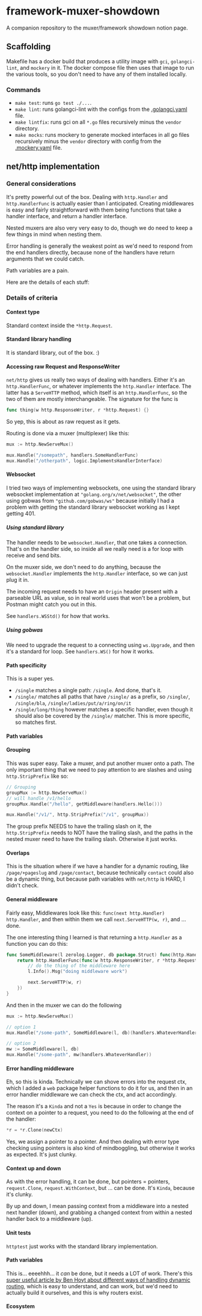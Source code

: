# framework-muxer-showdown
A companion repository to the muxer/framework showdown notion page.

## Scaffolding

Makefile has a docker build that produces a utility image with `gci`, `golangci-lint`, and `mockery` in it. The docker compose file then uses that image to run the various tools, so you don't need to have any of them installed locally.

### Commands

* `make test`: runs `go test ./...`.
* `make lint`: runs golangci-lint with the configs from the [.golangci.yaml](.golangci.yaml) file.
* `make lintfix`: runs gci on all `*.go` files recursively minus the `vendor` directory.
* `make mocks`: runs mockery to generate mocked interfaces in all go files recursively minus the `vendor` directory with config from the [.mockery.yaml](.mockery.yaml) file.

## net/http implementation

### General considerations

It's pretty powerful out of the box. Dealing with `http.Handler` and `http.HandlerFunc` is actually easier than I anticipated. Creating middlewares is easy and fairly straightforward with them being functions that take a handler interface, and return a handler interface.

Nested muxers are also very very easy to do, though we do need to keep a few things in mind when nesting them.

Error handling is generally the weakest point as we'd need to respond from the end handlers directly, because none of the handlers have return arguments that we could catch.

Path variables are a pain.

Here are the details of each stuff:

### Details of criteria

#### Context type

Standard context inside the `*http.Request`.

#### Standard library handling

It is standard library, out of the box. :)

#### Accessing raw Request and ResponseWriter

`net/http` gives us really two ways of dealing with handlers. Either it's an `http.HandlerFunc`, or whatever implements the `http.Handler` interface. The latter has a `ServeHTTP` method, which itself is an `http.HandlerFunc`, so the two of them are mostly interchangeable. The signature for the func is
```go
func thing(w http.ResponseWriter, r *http.Request) {}
```
So yep, this is about as raw request as it gets.

Routing is done via a muxer (multiplexer) like this:
```go
mux := http.NewServeMux()

mux.Handle("/somepath", handlers.SomeHandlerFunc)
mux.Handle("/otherpath", logic.ImplementsHandlerInterface)
```

#### Websocket

I tried two ways of implementing websockets, one using the standard library websocket implementation at
`"golang.org/x/net/websocket"`, the other using gobwas from `"github.com/gobwas/ws"` because initially I had a problem with getting the standard library websocket working as I kept getting 401.

##### Using standard library

The handler needs to be `websocket.Handler`, that one takes a connection. That's on the handler side, so inside all we really need is a for loop with receive and send bits.

On the muxer side, we don't need to do anything, because the `websocket.Handler` implements the `http.Handler` interface, so we can just plug it in.

The incoming request needs to have an `Origin` header present with a parseable URL as value, so in real world uses that won't be a problem, but Postman might catch you out in this.

See `handlers.WSStd()` for how that works.

##### Using gobwas

We need to upgrade the request to a connecting using `ws.Upgrade`, and then it's a standard for loop. See `handlers.WS()` for how it works.

#### Path specificity

This is a super yes.

* `/single` matches a single path: `/single`. And done, that's it.
* `/single/` matches all paths that have `/single/` as a prefix, so `/single/`, `/single/bla`, `/single/ladies/put/a/ring/on/it`
* `/single/long/thing` however matches a specific handler, even though it should also be covered by the `/single/` matcher. This is more specific, so matches first.

#### Path variables

#### Grouping

This was super easy. Take a muxer, and put another muxer onto a path. The only important thing that we need to pay attention to are slashes and using `http.StripPrefix` like so:

```go
// Grouping
groupMux := http.NewServeMux()
// will handle /v1/hello
groupMux.Handle("/hello", getMiddleware(handlers.Hello()))

mux.Handle("/v1/", http.StripPrefix("/v1", groupMux))
```
The group prefix NEEDS to have the trailing slash on it, the `http.StripPrefix` needs to NOT have the trailing slash, and the paths in the nested muxer need to have the trailing slash. Otherwise it just works.

#### Overlaps

This is the situation where if we have a handler for a dynamic routing, like `/page/+pageslug` and `/page/contact`, because technically `contact` could also be a dynamic thing, but because path variables with `net/http` is HARD, I didn't check.

#### General middleware

Fairly easy, Middlewares look like this: `func(next http.Handler) http.Handler`, and then within them we call `next.ServeHTTP(w, r)`, and ... done.

The one interesting thing I learned is that returning a `http.Handler` as a function you can do this:
```go
func SomeMiddleware(l zerolog.Logger, db package.Struct) func(http.Handler) http.Handler {
    return http.HandlerFunc(func(w http.ResponseWriter, r *http.Request) {
        // do the thing of the middleware here
        l.Info().Msg("doing middleware work")

        next.ServeHTTP(w, r)
    })
}
```
And then in the muxer we can do the following
```go
mux := http.NewServeMux()

// option 1
mux.Handle("/some-path", SomeMiddleware(l, db)(handlers.WhateverHandler))

// option 2
mw := SomeMiddleware(l, db)
mux.Handle("/some-path", mw(handlers.WhateverHandler))
```

#### Error handling middleware

Eh, so this is kinda. Technically we can shove errors into the request ctx, which I added a `web` package helper functions to do it for us, and then in an error handler middleware we can check the ctx, and act accordingly.

The reason it's a `Kinda` and not a `Yes` is because in order to change the context on a pointer to a request, you need to do the following at the end of the handler:
```go
*r = *r.Clone(newCtx)
```
Yes, we assign a pointer to a pointer. And then dealing with error type checking using pointers is also kind of mindboggling, but otherwise it works as expected. It's just clunky.

#### Context up and down

As with the error handling, it can be done, but pointers = pointers, `request.Clone`, `request.WithContext`, but ... can be done. It's `Kinda`, because it's clunky.

By up and down, I mean passing context from a middleware into a nested next handler (down), and grabbing a changed context from within a nested handler back to a middleware (up).

#### Unit tests

`httptest` just works with the standard library implementation.

#### Path variables

This is... eeeehhh... it _can_ be done, but it needs a LOT of work. There's this [super useful article by Ben Hoyt about different ways of handling dynamic routing](https://benhoyt.com/writings/go-routing/), which is easy to understand, and can work, but we'd need to actually build it ourselves, and this is why routers exist.

#### Ecosystem
